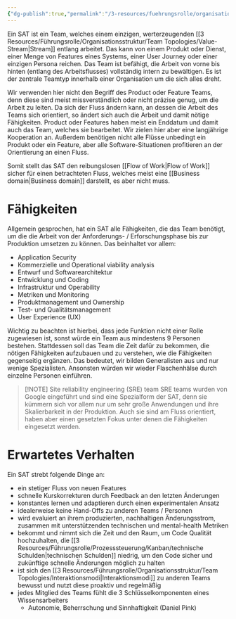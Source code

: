 ```yaml
---
{"dg-publish":true,"permalink":"/3-resources/fuehrungsrolle/organisationsstruktur/team-topologies/stream-aligned-team/","created":"2024-06-23T19:53:53.440+02:00","updated":"2024-04-29T07:29:35.804+02:00"}
---
```



Ein SAT ist ein Team, welches einem einzigen, werterzeugenden [[3 Resources/Führungsrolle/Organisationsstruktur/Team Topologies/Value-Stream\|Stream]] entlang arbeitet. Das kann von einem Produkt oder Dienst, einer Menge von Features eines Systems, einer User Journey oder einer einzigen Persona reichen.
Das Team ist befähigt, die Arbeit von vorne bis hinten (entlang des Arbeitsflusses) vollständig intern zu bewältigen.
Es ist der zentrale Teamtyp innerhalb einer Organisation um die sich alles dreht.

Wir verwenden hier nicht den Begriff des Product oder Feature Teams, denn diese sind meist missverständlich oder nicht präzise genug, um die Arbeit zu leiten. Da sich der Fluss ändern kann, an dessen die Arbeit des Teams sich orientiert, so ändert sich auch die Arbeit und damit nötige Fähigkeiten. Product oder Features haben meist ein Enddatum und damit auch das Team, welches sie bearbeitet. Wir zielen hier aber eine langjährige Kooperation an. Außerdem benötigen nicht alle Flüsse unbedingt ein Produkt oder ein Feature, aber alle Software-Situationen profitieren an der Orientierung an einen Fluss.

Somit stellt das SAT den reibungslosen [[Flow of Work\|Flow of Work]] sicher für einen betrachteten Fluss, welches meist eine [[Business domain\|Business domain]] darstellt, es aber nicht muss.

# Fähigkeiten

Allgemein gesprochen, hat ein SAT alle Fähigkeiten, die das Team benötigt, um die die Arbeit von der Anforderungs- / Erforschungsphase bis zur Produktion umsetzen zu können. Das beinhaltet vor allem:
- Application Security
- Kommerzielle und Operational viability analysis
- Entwurf und Softwarearchitektur
- Entwicklung und Coding
- Infrastruktur und Operability
- Metriken und Monitoring
- Produktmanagement und Ownership
- Test- und Qualitätsmanagement
- User Experience (UX)

Wichtig zu beachten ist hierbei, dass jede Funktion nicht einer Rolle zugewiesen ist, sonst würde ein Team aus mindestens 9 Personen bestehen. Stattdessen soll das Team die Zeit dafür zu bekommen, die nötigen Fähigkeiten aufzubauen und zu verstehen, wie die Fähigkeiten gegenseitig ergänzen. Das bedeutet, wir bilden Generalisten aus und nur wenige Spezialisten. Ansonsten würden wir wieder Flaschenhälse durch einzelne Personen einführen.

> [!NOTE] Site reliability engineering (SRE) team
> SRE teams wurden von Google eingeführt und sind eine Spezialform der SAT, denn sie kümmern sich vor allem nur um sehr große Anwendungen und ihre Skalierbarkeit in der Produktion. Auch sie sind am Fluss orientiert, haben aber einen gesetzten Fokus unter denen die Fähigkeiten eingesetzt werden.

# Erwartetes Verhalten

Ein SAT strebt folgende Dinge an:
- ein stetiger Fluss von neuen Features
- schnelle Kurskorrekturen durch Feedback an den letzten Änderungen
- konstantes lernen und adaptieren durch einen experimentalen Ansatz
- idealerweise keine Hand-Offs zu anderen Teams / Personen
- wird evaluiert an ihrem produzierten, nachhaltigen Änderungsstrom, zusammen mit unterstützenden technischen und mental-health Metriken
- bekommt und nimmt sich die Zeit und den Raum, um Code Qualität hochzuhalten, die [[3 Resources/Führungsrolle/Prozesssteuerung/Kanban/technische Schulden\|technischen Schulden]] niedrig, um den Code sicher und zukünftige schnelle Änderungen möglich zu halten
- ist sich den [[3 Resources/Führungsrolle/Organisationsstruktur/Team Topologies/Interaktionsmodi\|Interaktionsmodi]] zu anderen Teams bewusst und nutzt diese proaktiv und regelmäßig
- jedes Mitglied des Teams fühlt die 3 Schlüsselkomponenten eines Wissensarbeiters
	- Autonomie, Beherrschung und Sinnhaftigkeit (Daniel Pink)
